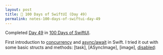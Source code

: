 ```yaml
---
layout: post
title: 📔 100 Days of SwiftUI (Day 49)
permalink: notes-100-days-of-swiftui-day-49
---
```


Completed [Day 49](https://www.hackingwithswift.com/100/swiftui/49) in [100 Days of SwiftUI](https://www.hackingwithswift.com/100/swiftui).

First introduction to [concurrency](https://docs.swift.org/swift-book/documentation/the-swift-programming-language/concurrency/) and [async/await](https://github.com/apple/swift-evolution/blob/main/proposals/0296-async-await.md) in Swift. I tried it out with some basic structs and methods: [task], [ASyncImage], [image], [disabled](https://developer.apple.com/documentation/swiftui/view/disabled(_:)):
